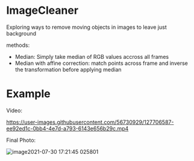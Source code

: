 # ImageCleaner

Exploring ways to remove moving objects in images to leave just background

methods:

- Median: Simply take median of RGB values accross all frames
- Median with affine correction: match points across frame and inverse the transformation before applying median


# Example

Video:

https://user-images.githubusercontent.com/56730929/127706587-ee92ed1c-0bb4-4e7d-a793-6143e656b29c.mp4

Final Photo:

![image2021-07-30 17:21:45 025801](https://user-images.githubusercontent.com/56730929/127706607-842455ab-4f6b-41c1-a6d3-1ce6dae5f7df.jpg)
